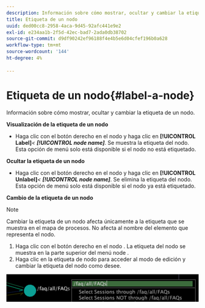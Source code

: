 ```yaml
---
description: Información sobre cómo mostrar, ocultar y cambiar la etiqueta de un nodo.
title: Etiqueta de un nodo
uuid: ded00cc8-2958-4aca-9d45-92afc441e9e2
exl-id: e234aa1b-2f5d-42ec-bad7-2ada0db38702
source-git-commit: d9df90242ef96188f4e4b5e6d04cfef196b0a628
workflow-type: tm+mt
source-wordcount: '144'
ht-degree: 4%

---
```


# Etiqueta de un nodo{#label-a-node}

Información sobre cómo mostrar, ocultar y cambiar la etiqueta de un nodo.

**Visualización de la etiqueta de un nodo**

* Haga clic con el botón derecho en el nodo y haga clic en **[!UICONTROL Label]***&lt; **[!UICONTROL node name]***. Se muestra la etiqueta del nodo. Esta opción de menú solo está disponible si el nodo no está etiquetado.

**Ocultar la etiqueta de un nodo**

* Haga clic con el botón derecho en el nodo y haga clic en **[!UICONTROL Unlabel]***&lt; **[!UICONTROL node name]***. Se elimina la etiqueta del nodo. Esta opción de menú solo está disponible si el nodo ya está etiquetado.

**Cambio de la etiqueta de un nodo**

>[!NOTE]
>
>Cambiar la etiqueta de un nodo afecta únicamente a la etiqueta que se muestra en el mapa de procesos. No afecta al nombre del elemento que representa el nodo.

1. Haga clic con el botón derecho en el nodo . La etiqueta del nodo se muestra en la parte superior del menú node .
1. Haga clic en la etiqueta de nodo para acceder al modo de edición y cambiar la etiqueta del nodo como desee.

![](assets/mnu_2DProcessMap_label.png)
